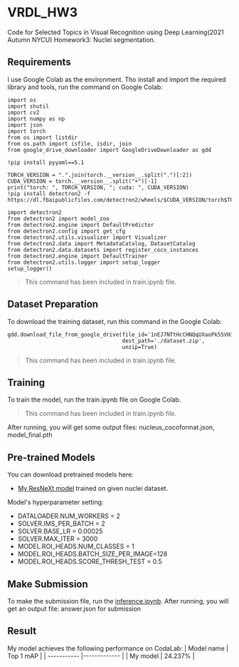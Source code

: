 # VRDL_HW3

Code for Selected Topics in Visual Recognition using Deep Learning(2021 Autumn NYCU) Homework3: Nuclei segmentation. 

## Requirements

I use Google Colab as the environment.
Tho install and import the required library and tools, run the command on Google Colab:

```setup
import os
import shutil
import cv2
import numpy as np
import json
import torch
from os import listdir
from os.path import isfile, isdir, join
from google_drive_downloader import GoogleDriveDownloader as gdd

!pip install pyyaml==5.1

TORCH_VERSION = ".".join(torch.__version__.split(".")[:2])
CUDA_VERSION = torch.__version__.split("+")[-1]
print("torch: ", TORCH_VERSION, "; cuda: ", CUDA_VERSION)
!pip install detectron2 -f https://dl.fbaipublicfiles.com/detectron2/wheels/$CUDA_VERSION/torch$TORCH_VERSION/index.html

import detectron2
from detectron2 import model_zoo
from detectron2.engine import DefaultPredictor
from detectron2.config import get_cfg
from detectron2.utils.visualizer import Visualizer
from detectron2.data import MetadataCatalog, DatasetCatalog
from detectron2.data.datasets import register_coco_instances
from detectron2.engine import DefaultTrainer
from detectron2.utils.logger import setup_logger
setup_logger()
```
> This command has been included in train.ipynb file.
## Dataset Preparation

To download the training dataset, run this command in the Google Colab:
```
gdd.download_file_from_google_drive(file_id='1nEJ7NTtHcCHNQqUXaoPk55VH3Uwh4QGG',
                                    dest_path='./dataset.zip',
                                    unzip=True)
```
> This command has been included in train.ipynb file.

## Training 

To train the model, run the train.ipynb file on Google Colab.

> This command has been included in train.ipynb file.

After running, you will get some output files: nucleus_cocoformat.json, model_final.pth

## Pre-trained Models

You can download pretrained models here:

- [My ResNeXt model](https://drive.google.com/file/d/12j_E_J-j2RSC0hGzapnNp2oZ87IisneI/view?usp=sharing) trained on given nuclei dataset.
  

Model's hyperparameter setting:

-  DATALOADER.NUM_WORKERS = 2
-  SOLVER.IMS_PER_BATCH = 2
-  SOLVER.BASE_LR = 0.00025
-  SOLVER.MAX_ITER = 3000
-  MODEL.ROI_HEADS.NUM_CLASSES = 1
-  MODEL.ROI_HEADS.BATCH_SIZE_PER_IMAGE=128
-  MODEL.ROI_HEADS.SCORE_THRESH_TEST = 0.5



## Make Submission

To make the submission file, run the [inference.ipynb](https://colab.research.google.com/drive/1SPr4QLTe1hZbO7Qux7goLgRWOC-RrBuK?usp=sharing).
After running, you will get an output file: answer.json for submission

## Result

My model achieves the following performance on CodaLab:
| Model name  | Top 1 mAP    |
| ----------- |------------- |
| My model  |    24.237%   |
